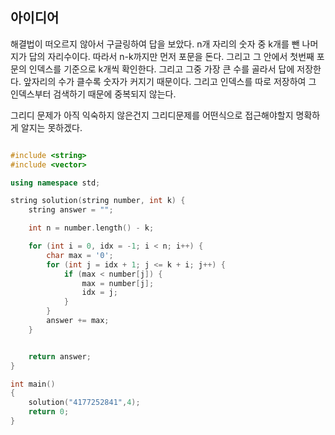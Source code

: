 ## 아이디어 

해결법이 떠오르지 않아서 구글링하여 답을 보았다. 
n개 자리의 숫자 중 k개를 뺀 나머지가 답의 자리수이다. 따라서 n-k까지만 먼저 포문을 돈다.
그리고 그 안에서 첫번째 포문의 인덱스를 기준으로 k개씩 확인한다. 그리고 그중 가장 큰 수를 골라서 답에 저장한다. 앞자리의 수가 클수록 숫자가 커지기 때문이다. 그리고 인덱스를 따로 저장하여 그 인덱스부터 검색하기 때문에 중복되지 않는다.


그리디 문제가 아직 익숙하지 않은건지 그리디문제를 어떤식으로 접근해야할지 명확하게 알지는 못하겠다.
```cpp

#include <string>
#include <vector>

using namespace std;

string solution(string number, int k) {
    string answer = "";

    int n = number.length() - k;

    for (int i = 0, idx = -1; i < n; i++) {
        char max = '0';
        for (int j = idx + 1; j <= k + i; j++) {
            if (max < number[j]) {
                max = number[j];
                idx = j;
            }
        }
        answer += max;
    }


    return answer;
}

int main()
{
    solution("4177252841",4);
    return 0;
}

```
